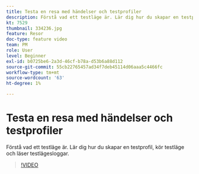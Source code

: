 ```yaml
---
title: Testa en resa med händelser och testprofiler
description: Förstå vad ett testläge är. Lär dig hur du skapar en testprofil, kör testläge och läser testlägesloggar.
kt: 7529
thumbnail: 334236.jpg
feature: Resor
doc-type: feature video
team: PM
role: User
level: Beginner
exl-id: b0725be6-2a3d-46cf-b78a-d53b6a88d112
source-git-commit: 55cb22765457ad34f7deb45114d06aaa5c4466fc
workflow-type: tm+mt
source-wordcount: '63'
ht-degree: 1%

---
```


# Testa en resa med händelser och testprofiler

Förstå vad ett testläge är. Lär dig hur du skapar en testprofil, kör testläge och läser testlägesloggar.

>[!VIDEO](https://video.tv.adobe.com/v/334236?quality=12)
